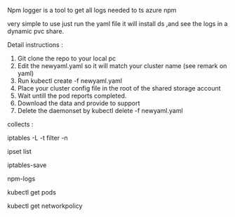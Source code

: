 Npm logger is a tool to get all logs needed to ts azure npm 

very simple to use just run the yaml file it will install ds ,and see the logs in a dynamic pvc share.

Detail instructions : 

1. Git clone the repo to your local pc 
2. Edit the newyaml.yaml so it will match your cluster name (see remark on yaml)
3. Run kubectl create -f newyaml.yaml
4. Place your cluster config file in the root of the shared storage account
5. Wait untill the pod reports completed.
6. Download the data and provide to support
7. Delete the daemonset by kubectl delete -f newyaml.yaml

collects :

iptables -L -t filter -n 

ipset list

iptables-save

npm-logs

kubectl get pods 

kubectl get networkpolicy



